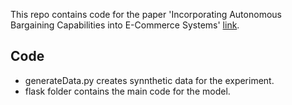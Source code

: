 This repo contains code for the paper 'Incorporating Autonomous Bargaining Capabilities into E-Commerce Systems' [link](https://dl.acm.org/doi/pdf/10.1145/3383652.3423865).

## Code
- generateData.py creates synnthetic data for the experiment.
- flask folder contains the main code for the model. 


